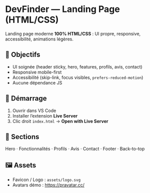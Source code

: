 # DevFinder — Landing Page (HTML/CSS)

Landing page moderne **100% HTML/CSS** : UI propre, responsive, accessibilité, animations légères.

## 🎯 Objectifs
- UI soignée (header sticky, hero, features, profils, avis, contact)
- Responsive mobile-first
- Accessibilité (skip-link, focus visibles, `prefers-reduced-motion`)
- Aucune dépendance JS

## 🚀 Démarrage
1. Ouvrir dans VS Code  
2. Installer l’extension **Live Server**  
3. Clic droit `index.html` → **Open with Live Server**

## 🧱 Sections
Hero · Fonctionnalités · Profils · Avis · Contact · Footer · Back-to-top

## 🖼️ Assets
- Favicon / Logo : `assets/logo.svg`
- Avatars démo : https://pravatar.cc/
